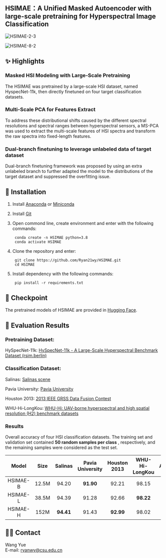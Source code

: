 ## HSIMAE：A Unified Masked Autoencoder with large-scale pretraining for Hyperspectral Image Classification

![HSIMAE-2-3](https://github.com/Ryan21wy/HSIMAE/assets/81405754/d8a1177e-a587-40d8-bebb-b63113ae1122)

![HSIMAE-8-2](https://github.com/Ryan21wy/HSIMAE/assets/81405754/6d02fbf4-d15a-4887-9c6b-e717a5c0fc57)

## ✨ Highlights
### Masked HSI Modeling with Large-Scale Pretraining
The HSIMAE was pretrained by a large-scale HSI dataset, named HyspecNet-11k, then directly finetuned on four target classification datasets.

### Multi-Scale PCA for Features Extract
To address these distributional shifts caused by the different spectral resolutions and spectral ranges between hyperspectral sensors, a MS-PCA was used to extract the multi-scale features of HSI spectra and transform the raw spectra into fixed-length features.

### Dual-branch finetuning to leverage unlabeled data of target dataset
Dual-branch finetuning framework was proposed by using an extra unlabeled branch to further adapted the model to the distributions of the target dataset and suppressed the overfitting issue.

## 🔨 Installation
  
1. Install [Anaconda](https://www.anaconda.com/) or [Miniconda](https://docs.conda.io/en/latest/miniconda.html)   
2. Install [Git](https://git-scm.com/downloads)  
4. Open commond line, create environment and enter with the following commands:  

        conda create -n HSIMAE python=3.8
        conda activate HSIMAE

5. Clone the repository and enter:  

        git clone https://github.com/Ryan21wy/HSIMAE.git
        cd HSIMAE

6. Install dependency with the following commands:
        
        pip install -r requirements.txt

## 🚀 Checkpoint

The pretrained models of HSIMAE are provided in [Hugging Face](https://huggingface.co/RyanWy/HSIMAE).

## 🧐 Evaluation Results

### Pretraining Dataset:
HySpecNet-11k: [HySpecNet-11k - A Large-Scale Hyperspectral Benchmark Dataset (rsim.berlin)](https://hyspecnet.rsim.berlin/)

### Classification Dataset:
Salinas: [Salinas scene](https://www.ehu.eus/ccwintco/index.php/Hyperspectral_Remote_Sensing_Scenes#Salinas_scene)

Pavia University: [Pavia University](https://www.ehu.eus/ccwintco/index.php/Hyperspectral_Remote_Sensing_Scenes#Pavia_Centre_and_University)

Houston 2013: [2013 IEEE GRSS Data Fusion Contest](https://hyperspectral.ee.uh.edu/?page_id=459)

WHU-Hi-LongKou: [WHU-Hi: UAV-borne hyperspectral and high spatial resolution (H2) benchmark datasets](http://rsidea.whu.edu.cn/resource_WHUHi_sharing.htm)

### Results

Overall accuracy of four HSI classification datasets. The training set and validation set contained **50 random samples per class** , respectively, and the remaining samples were considered as the test set.

|Model|Size|Salinas|Pavia University|Houston 2013|WHU-Hi-LongKou|Average|
|:---:|:---:|:---:|:---:|:---:|:---:|:---:|
|HSIMAE-B|12.5M|94.20|**91.90**|92.21|98.15|94.12|
|HSIMAE-L|38.5M|94.39|91.28|92.66|**98.22**|94.14|
|HSIMAE-H|152M|**94.41**|91.43|**92.99**|98.02|**94.21**|

## 🧑‍💻 Contact

Wang Yue   
E-mail: ryanwy@csu.edu.cn 
